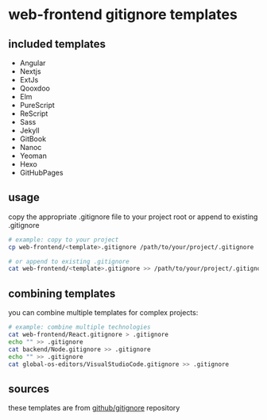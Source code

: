 ﻿# web-frontend gitignore templates

## included templates

- Angular
- Nextjs
- ExtJs
- Qooxdoo
- Elm
- PureScript
- ReScript
- Sass
- Jekyll
- GitBook
- Nanoc
- Yeoman
- Hexo
- GitHubPages


## usage

copy the appropriate .gitignore file to your project root or append to existing .gitignore

```bash
# example: copy to your project
cp web-frontend/<template>.gitignore /path/to/your/project/.gitignore

# or append to existing .gitignore
cat web-frontend/<template>.gitignore >> /path/to/your/project/.gitignore
```

## combining templates

you can combine multiple templates for complex projects:

```bash
# example: combine multiple technologies
cat web-frontend/React.gitignore > .gitignore
echo "" >> .gitignore
cat backend/Node.gitignore >> .gitignore
echo "" >> .gitignore
cat global-os-editors/VisualStudioCode.gitignore >> .gitignore
```

## sources

these templates are from [github/gitignore](https://github.com/github/gitignore) repository
